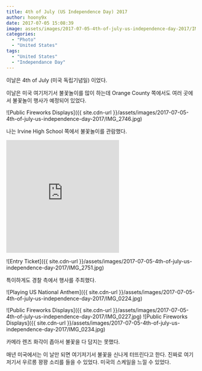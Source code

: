 ```yaml
---
title: 4th of July (US Independence Day) 2017
author: hoony9x
date: 2017-07-05 15:08:39
image: assets/images/2017-07-05-4th-of-july-us-independence-day-2017/IMG_0234.jpg
categories:
  - "Photo"
  - "United States"
tags:
  - "United States"
  - "Independance Day"
---
```


이날은 4th of July (미국 독립기념일) 이었다.

<!-- more -->

이날은 미국 여기저기서 불꽃놀이를 많이 하는데 Orange County 쪽에서도 여러 곳에서 불꽃놀이 행사가 예정되어 있었다.

![Public Fireworks Displays]({{ site.cdn-url }}/assets/images/2017-07-05-4th-of-july-us-independence-day-2017/IMG_2746.jpg)

나는 Irvine High School 쪽에서 불꽃놀이를 관람했다.

<iframe src="https://www.google.com/maps/embed?pb=!1m14!1m8!1m3!1d849726.2627224793!2d-117.78155!3d33.702655!3m2!1i1024!2i768!4f13.1!3m3!1m2!1s0x0%3A0x5bf4f42d30752325!2z7Ja067CU7J24IO2VmOydtCDsiqTsv6g!5e0!3m2!1sko!2sus!4v1583399628627!5m2!1sko!2sus" height="300" frameborder="0" style="border:0;" allowfullscreen=""></iframe>

![Entry Ticket]({{ site.cdn-url }}/assets/images/2017-07-05-4th-of-july-us-independence-day-2017/IMG_2751.jpg)

특이하게도 경찰 측에서 행사를 주최했다.

![Playing US National Anthem]({{ site.cdn-url }}/assets/images/2017-07-05-4th-of-july-us-independence-day-2017/IMG_0224.jpg)

![Public Fireworks Displays]({{ site.cdn-url }}/assets/images/2017-07-05-4th-of-july-us-independence-day-2017/IMG_0227.jpg)
![Public Fireworks Displays]({{ site.cdn-url }}/assets/images/2017-07-05-4th-of-july-us-independence-day-2017/IMG_0234.jpg)

카메라 렌즈 화각이 좁아서 불꽃을 다 담지는 못했다.

매년 미국에서는 이 날만 되면 여기저기서 불꽃을 신나게 터뜨린다고 한다. 진짜로 여기 저기서 우르릉 꽝꽝 소리를 들을 수 있었다. 미국의 스케일을 느낄 수 있었다.
